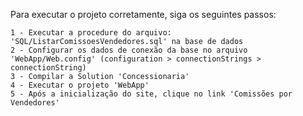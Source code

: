 
Para executar o projeto corretamente, siga os seguintes passos:

	1 - Executar a procedure do arquivo: 'SQL/ListarComissoesVendedores.sql' na base de dados
	2 - Configurar os dados de conexão da base no arquivo 'WebApp/Web.config' (configuration > connectionStrings > connectionString)
	3 - Compilar a Solution 'Concessionaria'
	4 - Executar o projeto 'WebApp'
	5 - Após a inicialização do site, clique no link 'Comissões por Vendedores'
